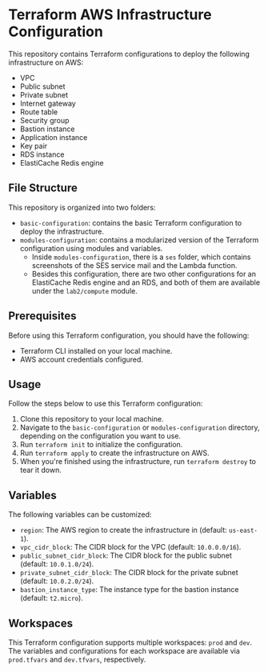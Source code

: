 # Terraform AWS Infrastructure Configuration

This repository contains Terraform configurations to deploy the following infrastructure on AWS:

- VPC
- Public subnet
- Private subnet
- Internet gateway
- Route table
- Security group
- Bastion instance
- Application instance
- Key pair
- RDS instance
- ElastiCache Redis engine

## File Structure

This repository is organized into two folders:
- `basic-configuration`: contains the basic Terraform configuration to deploy the infrastructure.
- `modules-configuration`: contains a modularized version of the Terraform configuration using modules and variables.
  - Inside `modules-configuration`, there is a `ses` folder, which contains screenshots of the SES service mail and the Lambda function.
  - Besides this configuration, there are two other configurations for an ElastiCache Redis engine and an RDS, and both of them are available under the `lab2/compute` module.

## Prerequisites

Before using this Terraform configuration, you should have the following:
- Terraform CLI installed on your local machine.
- AWS account credentials configured.

## Usage

Follow the steps below to use this Terraform configuration:

1. Clone this repository to your local machine.
2. Navigate to the `basic-configuration` or `modules-configuration` directory, depending on the configuration you want to use.
3. Run `terraform init` to initialize the configuration.
4. Run `terraform apply` to create the infrastructure on AWS.
5. When you're finished using the infrastructure, run `terraform destroy` to tear it down.

## Variables

The following variables can be customized:

- `region`: The AWS region to create the infrastructure in (default: `us-east-1`).
- `vpc_cidr_block`: The CIDR block for the VPC (default: `10.0.0.0/16`).
- `public_subnet_cidr_block`: The CIDR block for the public subnet (default: `10.0.1.0/24`).
- `private_subnet_cidr_block`: The CIDR block for the private subnet (default: `10.0.2.0/24`).
- `bastion_instance_type`: The instance type for the bastion instance (default: `t2.micro`).

## Workspaces

This Terraform configuration supports multiple workspaces: `prod` and `dev`. The variables and configurations for each workspace are available via `prod.tfvars` and `dev.tfvars`, respectively.
